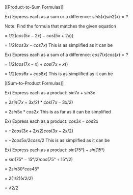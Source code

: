 [[Product-to-Sum Formulas]]

Ex) Express each as a sum or a difference: $sin5(x) sin2(x) = ?$

Note: Find the formula that matches the given equation

= $1/2 ( cos(5x-2x) - cos(5x + 2x) )$

= $1/2 ( cos3x - cos7x)$ This is as simplified as it can be

Ex) Express each as a sum of a difference: $cos7(x) cos(x) = ?$

= $1/2 ( cos(7x-x) + cos(7x+x) )$

= $1/2 ( cos6x + cos8x )$ This is as simplified as it can be

[[Sum-to-Product Formulas]]

Ex) Express each as a product: $sin7x + sin3x$

= $2sin(7x+3x / 2) * cos(7x-3x / 2)$

= $2sin5x * cos2x$ This is as far as it can be simplified

Ex) Express each as a product: $cos3x - cos2x$

= $-2cos(3x+2x / 2) cos(3x-2x / 2)$

= $-2cos5x/2 cosx/2$ This is as simplified as it can be

Ex) Express each as a product: $sin(75°) - sin(15°)$

= $sin(75°-15° / 2) cos(75°+15° / 2)$

= $2sin30° cos45°$

= $2(1/2)(√2/2)$

= $√2/2$
